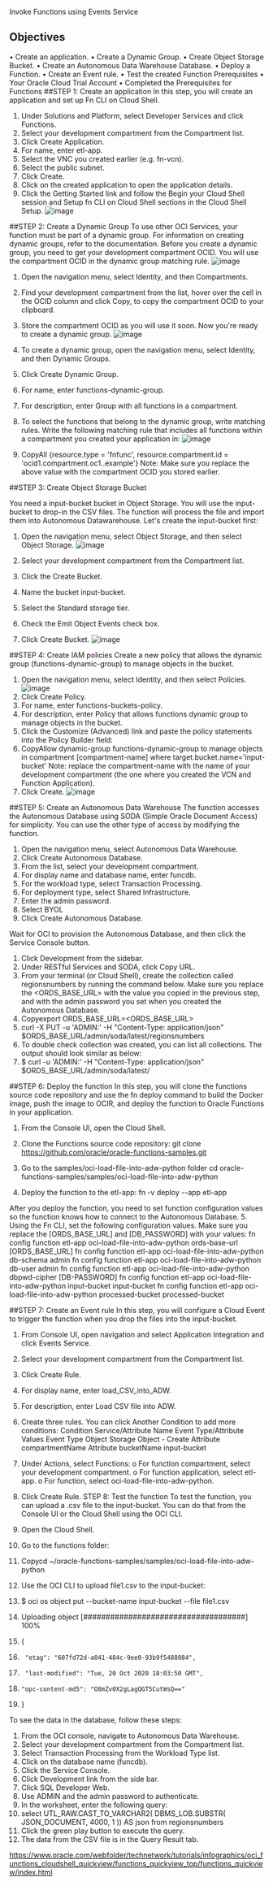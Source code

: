 

Invoke Functions using Events Service 


## Objectives
  •	Create an application.
  •	Create a Dynamic Group.
  •	Create Object Storage Bucket.
  •	Create an Autonomous Data Warehouse Database.
  •	Deploy a Function.
  •	Create an Event rule.
  •	Test the created Function
  Prerequisites
  •	Your Oracle Cloud Trial Account
  •	Completed the Prerequisites for Functions
##STEP 1: Create an application
  In this step, you will create an application and set up Fn CLI on Cloud Shell.
  1.	Under Solutions and Platform, select Developer Services and click Functions.
  2.	Select your development compartment from the Compartment list.
  3.	Click Create Application.
  4.	For name, enter etl-app.
  5.	Select the VNC you created earlier (e.g. fn-vcn).
  6.	Select the public subnet.
  7.	Click Create.
  8.	Click on the created application to open the application details.
  9.	Click the Getting Started link and follow the Begin your Cloud Shell session and Setup fn CLI on Cloud Shell sections in the Cloud Shell Setup.
  ![image](https://user-images.githubusercontent.com/42166489/108214698-7a6caa00-7156-11eb-8f48-1cc01c940a74.png)


 
##STEP 2: Create a Dynamic Group
  To use other OCI Services, your function must be part of a dynamic group. For information on creating dynamic groups, refer to the documentation.
  Before you create a dynamic group, you need to get your development compartment OCID. You will use the compartment OCID in the dynamic group matching rule.
  ![image](https://user-images.githubusercontent.com/42166489/108214804-9d975980-7156-11eb-97e2-b5adb6365219.png)
  1.	Open the navigation menu, select Identity, and then Compartments.
  2.	Find your development compartment from the list, hover over the cell in the OCID column and click Copy, to copy the compartment OCID to your clipboard.
  3.	Store the compartment OCID as you will use it soon.
  Now you're ready to create a dynamic group.
  ![image](https://user-images.githubusercontent.com/42166489/108214886-b4d64700-7156-11eb-8ee5-5e489c2aa1b4.png)

  1.	To create a dynamic group, open the navigation menu, select Identity, and then Dynamic Groups.
  2.	Click Create Dynamic Group.
  3.	For name, enter functions-dynamic-group.
  4.	For description, enter Group with all functions in a compartment.
  5.	To select the functions that belong to the dynamic group, write matching rules. Write the following matching rule that includes all functions within a compartment you created your application in:
  ![image](https://user-images.githubusercontent.com/42166489/108214923-bdc71880-7156-11eb-9243-7ffa68a45610.png)

6.	CopyAll {resource.type = 'fnfunc', resource.compartment.id = 'ocid1.compartment.oc1..example'}
Note: Make sure you replace the above value with the compartment OCID you stored earlier.

##STEP 3: Create Object Storage Bucket

  You need a input-bucket bucket in Object Storage. You will use the input-bucket to drop-in the CSV files. The function will process the file and import them into Autonomous Datawarehouse.
  Let's create the input-bucket first:

  1.	Open the navigation menu, select Object Storage, and then select Object Storage.
  ![image](https://user-images.githubusercontent.com/42166489/108214995-d20b1580-7156-11eb-9389-8a63daa3cff2.png)

  2.	Select your development compartment from the Compartment list.
  3.	Click the Create Bucket.
  4.	Name the bucket input-bucket.
  5.	Select the Standard storage tier.
  6.	Check the Emit Object Events check box.
  7.	Click Create Bucket.
  ![image](https://user-images.githubusercontent.com/42166489/108215100-f0711100-7156-11eb-926e-50c56c671373.png)

 
##STEP 4: Create IAM policies
  Create a new policy that allows the dynamic group (functions-dynamic-group) to manage objects in the bucket.
  
  1.	Open the navigation menu, select Identity, and then select Policies. 
  ![image](https://user-images.githubusercontent.com/42166489/108215120-fa930f80-7156-11eb-8c5d-b016cfb2c733.png)
  2.	Click Create Policy.
  3.	For name, enter functions-buckets-policy.
  4.	For description, enter Policy that allows functions dynamic group to manage objects in the bucket.
  5.	Click the Customize (Advanced) link and paste the policy statements into the Policy Builder field:
  6.	CopyAllow dynamic-group functions-dynamic-group to manage objects in compartment [compartment-name] where target.bucket.name='input-bucket'
  Note: replace the compartment-name with the name of your development compartment (the one where you created the VCN and Function Application).
  7.	Click Create.
  ![image](https://user-images.githubusercontent.com/42166489/108215203-11396680-7157-11eb-97a5-0373767ea43e.png)

  

##STEP 5: Create an Autonomous Data Warehouse
  The function accesses the Autonomous Database using SODA (Simple Oracle Document Access) for simplicity. You can use the other type of access by modifying the function.

  1.	Open the navigation menu, select Autonomous Data Warehouse.
  2.	Click Create Autonomous Database.
  3.	From the list, select your development compartment.
  4.	For display name and database name, enter funcdb.
  5.	For the workload type, select Transaction Processing.
  6.	For deployment type, select Shared Infrastructure.
  7.	Enter the admin password.
  8.	Select BYOL
  9.	Click Create Autonomous Database.

  Wait for OCI to provision the Autonomous Database, and then click the Service Console button.


  1.	Click Development from the sidebar. 
  2.	Under RESTful Services and SODA, click Copy URL.
  3.	From your terminal (or Cloud Shell), create the collection called regionsnumbers by running the command below. Make sure you replace the <ORDS_BASE_URL> with the value you copied in the previous step, and <DB-PASSWORD> with the admin password you set when you created the Autonomous Database.
  4.	Copyexport ORDS_BASE_URL=<ORDS_BASE_URL>
  5.	curl -X PUT -u 'ADMIN:<DB-PASSWORD>' -H "Content-Type: application/json" $ORDS_BASE_URL/admin/soda/latest/regionsnumbers
  6.	To double check collection was created, you can list all collections. The output should look similar as below:
  7.	$ curl -u 'ADMIN:<DB-password>' -H "Content-Type: application/json" $ORDS_BASE_URL/admin/soda/latest/
  
  
##STEP 6: Deploy the function
  In this step, you will clone the functions source code repository and use the fn deploy command to build the Docker image, push the image to OCIR, and deploy the function to   Oracle Functions in your application.
  1.	From the Console UI, open the Cloud Shell.
  2.	Clone the Functions source code repository:
  git clone https://github.com/oracle/oracle-functions-samples.git

  3.	Go to the samples/oci-load-file-into-adw-python folder
  cd oracle-functions-samples/samples/oci-load-file-into-adw-python
  4.	Deploy the function to the etl-app:
  fn -v deploy --app etl-app

 

  After you deploy the function, you need to set function configuration values so the function knows how to connect to the Autonomous Database.
  5.	Using the Fn CLI, set the following configuration values. Make sure you replace the [ORDS_BASE_URL] and [DB_PASSWORD] with your values:
  fn config function etl-app oci-load-file-into-adw-python ords-base-url [ORDS_BASE_URL]
  fn config function etl-app oci-load-file-into-adw-python db-schema admin
  fn config function etl-app oci-load-file-into-adw-python db-user admin
  fn config function etl-app oci-load-file-into-adw-python dbpwd-cipher [DB-PASSWORD]
  fn config function etl-app oci-load-file-into-adw-python input-bucket input-bucket
  fn config function etl-app oci-load-file-into-adw-python processed-bucket processed-bucket

 

##STEP 7: Create an Event rule
  In this step, you will configure a Cloud Event to trigger the function when you drop the files into the input-bucket.
  1.	From Console UI, open navigation and select Application Integration and click Events Service.

  2.	Select your development compartment from the Compartment list.
  3.	Click Create Rule.
  4.	For display name, enter load_CSV_into_ADW.
  5.	For description, enter Load CSV file into ADW.
  6.	Create three rules. You can click Another Condition to add more conditions:
  Condition	Service/Attribute Name	Event Type/Attribute Values
  Event Type	Object Storage	Object - Create
  Attribute	compartmentName	
  Attribute	bucketName	input-bucket

 
  7.	Under Actions, select Functions:
  o	For function compartment, select your development compartment.
  o	For function application, select etl-app.
  o	For function, select oci-load-file-into-adw-python.
  8.	Click Create Rule.
  STEP 8: Test the function
  To test the function, you can upload a .csv file to the input-bucket. You can do that from the Console UI or the Cloud Shell using the OCI CLI.
  1.	Open the Cloud Shell.
  2.	Go to the functions folder:
  3.	Copycd ~/oracle-functions-samples/samples/oci-load-file-into-adw-python
  4.	Use the OCI CLI to upload file1.csv to the input-bucket:
  5.	$ oci os object put  --bucket-name input-bucket --file file1.csv
  6.	Uploading object  [####################################]  100%
  7.	{
  8.	  "etag": "607fd72d-a041-484c-9ee0-93b9f5488084",
  9.	  "last-modified": "Tue, 20 Oct 2020 18:03:50 GMT",
  10.	  "opc-content-md5": "O8mZv0X2gLagQGT5CutWsQ=="
  11.	}

  To see the data in the database, follow these steps:
  1.	From the OCI console, navigate to Autonomous Data Warehouse.
  2.	Select your development compartment from the Compartment list.
  3.	Select Transaction Processing from the Workload Type list.
  4.	Click on the database name (funcdb).
  5.	Click the Service Console.
  6.	Click Development link from the side bar.
  7.	Click SQL Developer Web.
  8.	Use ADMIN and the admin password to authenticate.
  9.	In the worksheet, enter the following query:
  10.	select UTL_RAW.CAST_TO_VARCHAR2( DBMS_LOB.SUBSTR( JSON_DOCUMENT, 4000, 1 )) AS json from regionsnumbers
  11.	Click the green play button to execute the query.
  12.	The data from the CSV file is in the Query Result tab.
 


https://www.oracle.com/webfolder/technetwork/tutorials/infographics/oci_functions_cloudshell_quickview/functions_quickview_top/functions_quickview/index.html


